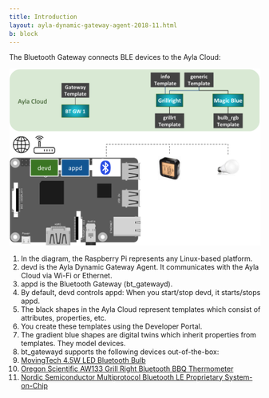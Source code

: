 ```yaml
---
title: Introduction
layout: ayla-dynamic-gateway-agent-2018-11.html
b: block
---
```


The Bluetooth Gateway connects BLE devices to the Ayla Cloud:

<img src="bluetooth-gateway.png" width="550">

1. In the diagram, the Raspberry Pi represents any Linux-based platform.
1. devd is the Ayla Dynamic Gateway Agent. It communicates with the Ayla Cloud via Wi-Fi or Ethernet.
1. appd is the Bluetooth Gateway (bt_gatewayd).
1. By default, devd controls appd: When you start/stop devd, it starts/stops appd.
1. The black shapes in the Ayla Cloud represent templates which consist of attributes, properties, etc. 
1. You create these templates using the Developer Portal.
1. The gradient blue shapes are digital twins which inherit properties from templates. They model devices.
1. bt_gatewayd supports the following devices out-of-the-box:
  1. [MovingTech 4.5W LED Bluetooth Bulb](https://www.amazon.com/gp/product/B01A5JX7BO)
  1. [Oregon Scientific AW133 Grill Right Bluetooth BBQ Thermometer](https://www.amazon.com/Oregon-Scientific-AW133-Bluetooth-%20Thermometer/dp/B00JFSW0AQ)
  1. [Nordic Semiconductor Multiprotocol Bluetooth LE Proprietary System-on-Chip](https://www.digikey.com/product-detail/en/nordic-semiconductor-asa/NRF52-%20DK/1490-1053-ND/5773879)

